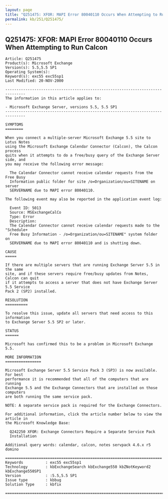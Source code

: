 ```yaml
---
layout: page
title: "Q251475: XFOR: MAPI Error 80040110 Occurs When Attempting to Run Calcon"
permalink: kb/251/Q251475/
---
```


## Q251475: XFOR: MAPI Error 80040110 Occurs When Attempting to Run Calcon

	Article: Q251475
	Product(s): Microsoft Exchange
	Version(s): 5.5,5.5 SP1
	Operating System(s): 
	Keyword(s): exc55 exc55sp1
	Last Modified: 20-NOV-2000
	
	-------------------------------------------------------------------------------
	The information in this article applies to:
	
	- Microsoft Exchange Server, versions 5.5, 5.5 SP1 
	-------------------------------------------------------------------------------
	
	SYMPTOMS
	========
	
	When you connect a multiple-server Microsoft Exchange 5.5 site to Lotus Notes
	using the Microsoft Exchange Calendar Connector (Calcon), the Calcon process
	quits when it attempts to do a free/busy query of the Exchange Server side, and
	you may receive the following error message:
	
	  The Calendar Connector cannot receive calendar requests from the Free Busy
	  Information public folder for site /o=Organization/ou=SITENAME on server
	  SERVERNAME due to MAPI error 80040110.
	
	The following event may also be reported in the application event log:
	
	  Event ID: 5013
	  Source: MSExchangeCalCo
	  Type: Error
	  Description:
	  The Calendar Connector cannot receive calendar requests made to the "Schedule+
	  Free Busy Information - /o=Organization/ou=SITENAME" system folder on
	  SERVERNAME due to MAPI error 80040110 and is shutting down.
	
	CAUSE
	=====
	
	If there are multiple servers that are running Exchange Server 5.5 in the same
	site, and if these servers require free/busy updates from Notes, Calcon can quit
	if it attempts to access a server that does not have Exchange Server 5.5 Service
	Pack 2 (SP2) installed.
	
	RESOLUTION
	==========
	
	To resolve this issue, update all servers that need access to this information
	to Exchange Server 5.5 SP2 or later.
	
	STATUS
	======
	
	Microsoft has confirmed this to be a problem in Microsoft Exchange 5.5.
	
	MORE INFORMATION
	================
	
	Microsoft Exchange Server 5.5 Service Pack 3 (SP3) is now available. For best
	performance it is recommended that all of the computers that are running
	Exchange 5.5 and the Exchange Connectors that are installed on those computers
	are both running the same service pack.
	
	NOTE: A separate service pack is required for the Exchange Connectors.
	
	For additional information, click the article number below to view the article in
	the Microsoft Knowledge Base:
	
	  Q242250 XFOR: Exchange Connectors Require a Separate Service Pack
	  Installation
	
	Additional query words: calendar, calcon, notes servpack 4.6.x r5 domino
	
	======================================================================
	Keywords          : exc55 exc55sp1 
	Technology        : kbExchangeSearch kbExchange550 kbZNotKeyword2 kbExchange550SP1
	Version           : :5.5,5.5 SP1
	Issue type        : kbbug
	Solution Type     : kbfix
	
	=============================================================================
	
